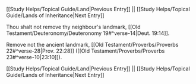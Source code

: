[[Study Helps/Topical Guide/Land|Previous Entry]]  ||  [[Study Helps/Topical Guide/Lands of Inheritance|Next Entry]]

 Thou shalt not remove thy neighbour's landmark, [[Old Testament/Deuteronomy/Deuteronomy 19#^verse-14|Deut. 19:14]].

 Remove not the ancient landmark, [[Old Testament/Proverbs/Proverbs 22#^verse-28|Prov. 22:28]] ([[Old Testament/Proverbs/Proverbs 23#^verse-10|23:10]]).

[[Study Helps/Topical Guide/Land|Previous Entry]]  ||  [[Study Helps/Topical Guide/Lands of Inheritance|Next Entry]]